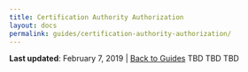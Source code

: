 ```yaml
---
title: Certification Authority Authorization
layout: docs
permalink: guides/certification-authority-authorization/
---
```


**Last updated**: February 7, 2019 \| [Back to Guides]({{site.baseurl}}/guides/)
TBD TBD TBD
